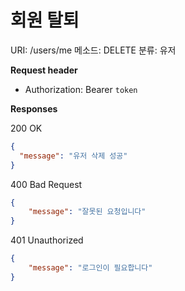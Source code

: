 # 회원 탈퇴

URI: /users/me
메소드: DELETE
분류: 유저

**Request header**

- Authorization: Bearer `token`

**Responses**

200 OK

```json
{
  "message": "유저 삭제 성공"
}
```

400 Bad Request

```json
{
	"message": "잘못된 요청입니다"
}
```

401 Unauthorized

```json
{
	"message": "로그인이 필요합니다"
}
```